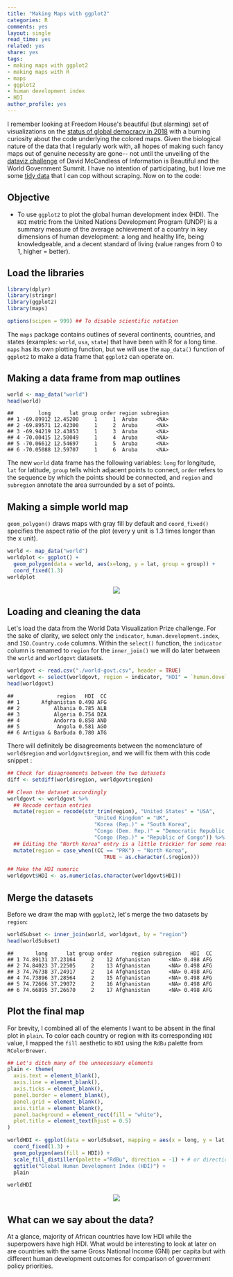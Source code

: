 ```yaml
---
title: "Making Maps with ggplot2"
categories: R
comments: yes
layout: single
read_time: yes
related: yes
share: yes
tags:
- making maps with ggplot2
- making maps with R
- maps
- ggplot2
- human development index
- HDI
author_profile: yes
---
```


I remember looking at Freedom House's beautiful (but alarming) set of visualizations on the <a href = "https://freedomhouse.org/report/freedom-world/freedom-world-2018"> status of global democracy in 2018</a> with a burning curiosity about the code underlying the colored maps. Given the biological nature of the data that I regularly work with, all hopes of making such fancy maps out of genuine necessity are gone-- not until the unveiling of the <a href= "https://informationisbeautiful.net/2018/announcing-the-world-data-visualization-prize-a-40k-dataviz-challenge/">dataviz challenge</a> of David McCandless of Information is Beautiful and the World Government Summit. I have no intention of participating, but I love me some <a href = "https://docs.google.com/spreadsheets/d/11LhOlwsloUuA495r-04IDwciMqNrLwWGpveqpF61WXU/edit#gid=249389891">tidy data</a> that I can cop without scraping. Now on to the code:

<!-- readmore -->

## Objective

* To use ```ggplot2``` to plot the global human development index (HDI). The ```HDI``` metric from the United Nations Development Program (UNDP) is a summary measure of the average achievement of a country in key dimensions of human development: a long and healthy life, being knowledgeable, and a decent standard of living (value ranges from 0 to 1, higher = better).

## Load the libraries 

```R
library(dplyr)
library(stringr)
library(ggplot2)
library(maps)

options(scipen = 999) ## To disable scientific notation
```

The ```maps``` package contains outlines of several continents, countries, and states (examples: ```world```, ```usa```, ```state```) that have been with R for a long time. ```maps``` has its own plotting function, but we will use the ```map_data()``` function of ```ggplot2``` to make a data frame that ```ggplot2``` can operate on.

## Making a data frame from map outlines 

```R
world <- map_data("world")
head(world)
```

```
##        long      lat group order region subregion
## 1 -69.89912 12.45200     1     1  Aruba      <NA>
## 2 -69.89571 12.42300     1     2  Aruba      <NA>
## 3 -69.94219 12.43853     1     3  Aruba      <NA>
## 4 -70.00415 12.50049     1     4  Aruba      <NA>
## 5 -70.06612 12.54697     1     5  Aruba      <NA>
## 6 -70.05088 12.59707     1     6  Aruba      <NA>
```

The new ```world``` data frame has the following variables: ```long``` for longitude, ```lat``` for latitude, ```group``` tells which adjacent points to connect, ```order``` refers to the sequence by which the points should be connected, and ```region``` and ```subregion``` annotate the area surrounded by a set of points.

## Making a simple world map

```geom_polygon()``` draws maps with gray fill by default and ```coord_fixed()``` specifies the aspect ratio of the plot (every y unit is 1.3 times longer than the x unit).

```R
world <- map_data("world")
worldplot <- ggplot() +
  geom_polygon(data = world, aes(x=long, y = lat, group = group)) + 
  coord_fixed(1.3)
worldplot
```
<p align="center"><img src="https://raw.githubusercontent.com/sarahpenir/sarahpenir.github.io/master/_posts/images/2019-01-06-World-Map.png"></p>

## Loading and cleaning the data

Let's load the data from the World Data Visualization Prize challenge. For the sake of clarity, we select only the ```indicator```, ```human.development.index```, and ```ISO.Country.code``` columns. Within the ```select()``` function, the ```indicator``` column is renamed to ```region``` for the ```inner_join()``` we will do later between the ```world``` and ```worldgovt``` datasets.

```R
worldgovt <- read.csv("./world-govt.csv", header = TRUE)
worldgovt <- select(worldgovt, region = indicator, "HDI" = `human.development.index`, "CC" = ISO.Country.code)
head(worldgovt)
```

```
##              region   HDI  CC
## 1       Afghanistan 0.498 AFG
## 2           Albania 0.785 ALB
## 3           Algeria 0.754 DZA
## 4           Andorra 0.858 AND
## 5            Angola 0.581 AGO
## 6 Antigua & Barbuda 0.780 ATG
```

There will definitely be disagreements between the nomenclature of ```world$region``` and ```worldgovt$region```, and we will fix them with this code snippet :

```R
## Check for disagreements between the two datasets
diff <- setdiff(world$region, worldgovt$region)

## Clean the dataset accordingly
worldgovt <- worldgovt %>%
  ## Recode certain entries
  mutate(region = recode(str_trim(region), "United States" = "USA",
                            "United Kingdom" = "UK",
                            "Korea (Rep.)" = "South Korea",
                            "Congo (Dem. Rep.)" = "Democratic Republic of the Congo",
                            "Congo (Rep.)" = "Republic of Congo")) %>%
  ## Editing the "North Korea" entry is a little trickier for some reason
  mutate(region = case_when((CC == "PRK") ~ "North Korea",
                               TRUE ~ as.character(.$region)))

## Make the HDI numeric
worldgovt$HDI <- as.numeric(as.character(worldgovt$HDI))
```

## Merge the datasets

Before we draw the map with ```ggplot2```, let's merge the two datasets by ```region```:

```R
worldSubset <- inner_join(world, worldgovt, by = "region")
head(worldSubset)
```

```
##       long      lat group order      region subregion   HDI  CC
## 1 74.89131 37.23164     2    12 Afghanistan      <NA> 0.498 AFG
## 2 74.84023 37.22505     2    13 Afghanistan      <NA> 0.498 AFG
## 3 74.76738 37.24917     2    14 Afghanistan      <NA> 0.498 AFG
## 4 74.73896 37.28564     2    15 Afghanistan      <NA> 0.498 AFG
## 5 74.72666 37.29072     2    16 Afghanistan      <NA> 0.498 AFG
## 6 74.66895 37.26670     2    17 Afghanistan      <NA> 0.498 AFG
```

## Plot the final map

For brevity, I combined all of the elements I want to be absent in the final plot in ```plain```. To color each country or region with its corresponding ```HDI``` value, I mapped the ```fill``` aesthetic to ```HDI``` using the ```RdBu``` palette from ```RColorBrewer```.

```R
## Let's ditch many of the unnecessary elements
plain <- theme(
  axis.text = element_blank(),
  axis.line = element_blank(),
  axis.ticks = element_blank(),
  panel.border = element_blank(),
  panel.grid = element_blank(),
  axis.title = element_blank(),
  panel.background = element_rect(fill = "white"),
  plot.title = element_text(hjust = 0.5)
)

worldHDI <- ggplot(data = worldSubset, mapping = aes(x = long, y = lat, group = group)) + 
  coord_fixed(1.3) +
  geom_polygon(aes(fill = HDI)) +
  scale_fill_distiller(palette ="RdBu", direction = -1) + # or direction=1
  ggtitle("Global Human Development Index (HDI)") +
  plain

worldHDI
```
<p align="center"><img src="https://raw.githubusercontent.com/sarahpenir/sarahpenir.github.io/master/_posts/images/2019-01-06-Global-HDI2.png"></p>

## What can we say about the data?

At a glance, majority of African countries have low HDI while the superpowers have high HDI. What would be interesting to look at later on are countries with the same Gross National Income (GNI) per capita but with different human development outcomes for comparison of government policy priorities.
